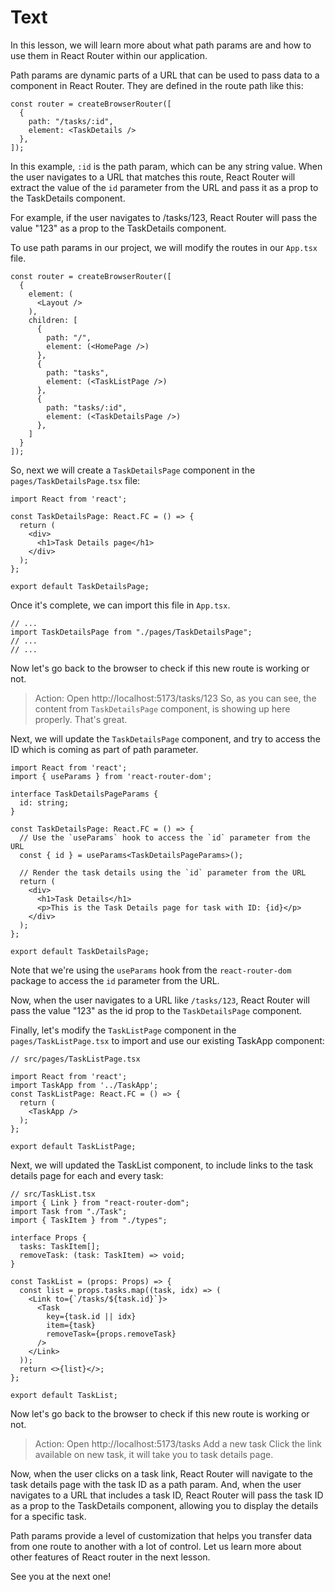 # Text

In this lesson, we will learn more about what path params are and how to use them in React Router within our application.

Path params are dynamic parts of a URL that can be used to pass data to a component in React Router. They are defined in the route path like this:

```tsx
const router = createBrowserRouter([
  {
    path: "/tasks/:id",
    element: <TaskDetails />
  },
]);
```

In this example, `:id` is the path param, which can be any string value. When the user navigates to a URL that matches this route, React Router will extract the value of the `id` parameter from the URL and pass it as a prop to the TaskDetails component.

For example, if the user navigates to /tasks/123, React Router will pass the value "123" as a prop to the TaskDetails component.

To use path params in our project, we will modify the routes in our `App.tsx` file.
```tsx
const router = createBrowserRouter([
  {
    element: (
      <Layout />
    ),
    children: [
      {
        path: "/",
        element: (<HomePage />)
      },
      {
        path: "tasks",
        element: (<TaskListPage />)
      },
      {
        path: "tasks/:id",
        element: (<TaskDetailsPage />)
      },
    ]
  }
]);
```

So, next we will create a `TaskDetailsPage` component in the `pages/TaskDetailsPage.tsx` file:
```tsx
import React from 'react';

const TaskDetailsPage: React.FC = () => {
  return (
    <div>
      <h1>Task Details page</h1>
    </div>
  );
};

export default TaskDetailsPage;
```

Once it's complete, we can import this file in `App.tsx`.
```tsx
// ...
import TaskDetailsPage from "./pages/TaskDetailsPage";
// ...
// ...
```

Now let's go back to the browser to check if this new route is working or not.
> Action: Open http://localhost:5173/tasks/123
So, as you can see, the content from `TaskDetailsPage` component, is showing up here properly. That's great.

Next, we will update the `TaskDetailsPage` component, and try to access the ID which is coming as part of path parameter.
```tsx
import React from 'react';
import { useParams } from 'react-router-dom';

interface TaskDetailsPageParams {
  id: string;
}

const TaskDetailsPage: React.FC = () => {
  // Use the `useParams` hook to access the `id` parameter from the URL
  const { id } = useParams<TaskDetailsPageParams>();

  // Render the task details using the `id` parameter from the URL
  return (
    <div>
      <h1>Task Details</h1>
      <p>This is the Task Details page for task with ID: {id}</p>
    </div>
  );
};

export default TaskDetailsPage;
```

Note that we're using the `useParams` hook from the `react-router-dom` package to access the `id` parameter from the URL.


Now, when the user navigates to a URL like `/tasks/123`, React Router will pass the value "123" as the id prop to the `TaskDetailsPage` component.

Finally, let's modify the `TaskListPage` component in the `pages/TaskListPage.tsx` to import and use our existing TaskApp component:
```tsx
// src/pages/TaskListPage.tsx

import React from 'react';
import TaskApp from '../TaskApp';
const TaskListPage: React.FC = () => {
  return (
    <TaskApp />
  );
};

export default TaskListPage;
```

Next, we will updated the TaskList component, to include links to the task details page for each and every task:
```tsx
// src/TaskList.tsx
import { Link } from "react-router-dom";
import Task from "./Task";
import { TaskItem } from "./types";

interface Props {
  tasks: TaskItem[];
  removeTask: (task: TaskItem) => void;
}

const TaskList = (props: Props) => {
  const list = props.tasks.map((task, idx) => (
    <Link to={`/tasks/${task.id}`}>
      <Task
        key={task.id || idx}
        item={task}
        removeTask={props.removeTask}
      />
    </Link>
  ));
  return <>{list}</>;
};

export default TaskList;
```
Now let's go back to the browser to check if this new route is working or not.
> Action: Open http://localhost:5173/tasks
> Add a new task
> Click the link available on new task, it will take you to task details page.

Now, when the user clicks on a task link, React Router will navigate to the task details page with the task ID as a path param. And, when the user navigates to a URL that includes a task ID, React Router will pass the task ID as a prop to the TaskDetails component, allowing you to display the details for a specific task.

Path params provide a level of customization that helps you transfer data from one route to another with a lot of control. Let us learn more about other features of React router in the next lesson.

See you at the next one!


